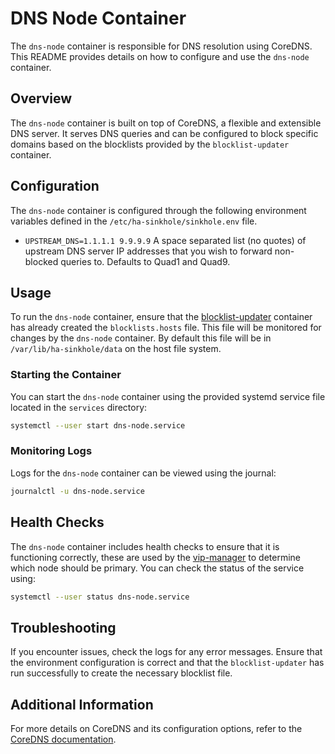 # DNS Node Container

The `dns-node` container is responsible for DNS resolution using CoreDNS. This README provides details on how to configure and use the `dns-node` container.

## Overview

The `dns-node` container is built on top of CoreDNS, a flexible and extensible DNS server. It serves DNS queries and can be configured to block specific domains based on the blocklists provided by the `blocklist-updater` container.

## Configuration

The `dns-node` container is configured through the following environment variables defined in the `/etc/ha-sinkhole/sinkhole.env` file. 

*   `UPSTREAM_DNS=1.1.1.1 9.9.9.9`
    A space separated list (no quotes) of upstream DNS server IP addresses that you wish to forward non-blocked queries to. Defaults to Quad1 and Quad9.

## Usage

To run the `dns-node` container, ensure that the [blocklist-updater](../blocklist-updater/) container has already created the `blocklists.hosts` file. This file will be monitored for changes by the `dns-node` container. By default this file will be in `/var/lib/ha-sinkhole/data` on the host file system.

### Starting the Container

You can start the `dns-node` container using the provided systemd service file located in the `services` directory:

```bash
systemctl --user start dns-node.service
```

### Monitoring Logs

Logs for the `dns-node` container can be viewed using the journal:

```bash
journalctl -u dns-node.service
```

## Health Checks

The `dns-node` container includes health checks to ensure that it is functioning correctly, these are used by the [vip-manager](../vip-manager/) to determine which node should be primary. You can check the status of the service using:

```bash
systemctl --user status dns-node.service
```

## Troubleshooting

If you encounter issues, check the logs for any error messages. Ensure that the environment configuration is correct and that the `blocklist-updater` has run successfully to create the necessary blocklist file.

## Additional Information

For more details on CoreDNS and its configuration options, refer to the [CoreDNS documentation](https://coredns.io/).

